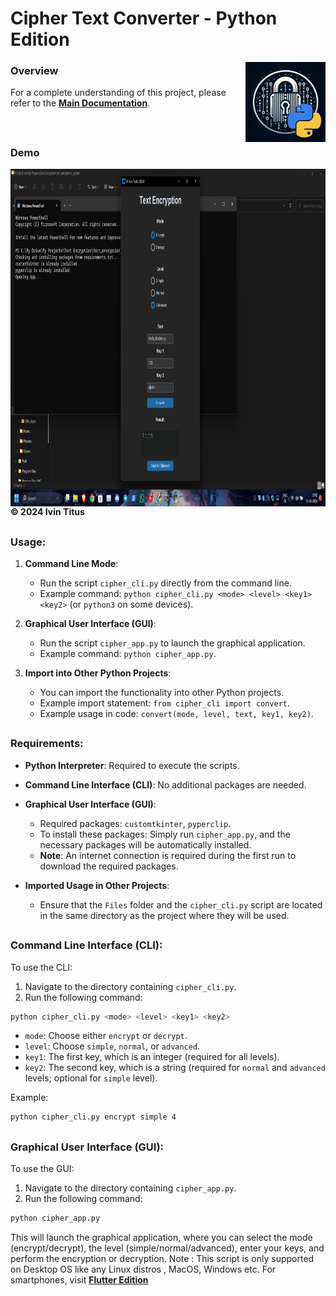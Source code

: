 # Cipher Text Converter - Python Edition

<img src="logo_python.png" width="128" height="128" alt="text-encryption" align="right" />

### Overview

For a complete understanding of this project, please refer to the **[Main Documentation](https://github.com/ivin-titus/Text-Encryption/blob/master/README.md)**.

<br>

##

### Demo

<img src="demo_python.png" width="960" height="540" alt="text-encryption" align="center" />

<br>
<b>©️ 2024 Ivin Titus </b>

##
### Usage:

1. **Command Line Mode**:
    - Run the script `cipher_cli.py` directly from the command line.
    - Example command: `python cipher_cli.py <mode> <level> <key1> <key2>` (or `python3` on some devices).

2. **Graphical User Interface (GUI)**:
    - Run the script `cipher_app.py` to launch the graphical application.
    - Example command: `python cipher_app.py`.

3. **Import into Other Python Projects**:
    - You can import the functionality into other Python projects.
    - Example import statement: `from cipher_cli import convert`.
    - Example usage in code: `convert(mode, level, text, key1, key2)`.


##

### Requirements:

- **Python Interpreter**: Required to execute the scripts.

- **Command Line Interface (CLI)**: No additional packages are needed.

- **Graphical User Interface (GUI)**:
    - Required packages: `customtkinter`, `pyperclip`.
    - To install these packages: Simply run `cipher_app.py`, and the necessary packages will be automatically installed.
    - **Note**: An internet connection is required during the first run to download the required packages.

- **Imported Usage in Other Projects**:
   - Ensure that the `Files` folder and the `cipher_cli.py` script are located in the same directory as the project where they will be used.

##

### Command Line Interface (CLI):

To use the CLI:

1. Navigate to the directory containing `cipher_cli.py`.
2. Run the following command:

```bash
python cipher_cli.py <mode> <level> <key1> <key2>
```

- `mode`: Choose either `encrypt` or `decrypt`.
- `level`: Choose `simple`, `normal`, or `advanced`.
- `key1`: The first key, which is an integer (required for all levels).
- `key2`: The second key, which is a string (required for `normal` and `advanced` levels; optional for `simple` level).

Example:

```bash
python cipher_cli.py encrypt simple 4
```

##

### Graphical User Interface (GUI):

To use the GUI:

1. Navigate to the directory containing `cipher_app.py`.
2. Run the following command:

```bash
python cipher_app.py
```

This will launch the graphical application, where you can select the mode (encrypt/decrypt), the level (simple/normal/advanced), enter your keys, and perform the encryption or decryption.
Note : This script is only supported on Desktop OS like any Linux distros , MacOS, Windows etc. For smartphones, visit <b>[Flutter Edition](https://github.com/ivin-titus/Text-Encryption/tree/master/text_encryption_flutter)</b>
